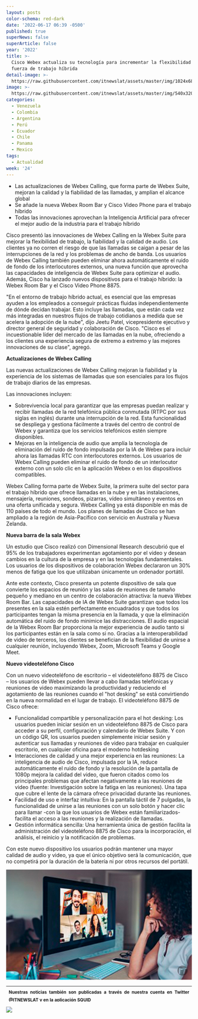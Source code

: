 ```yaml
---
layout: posts
color-schema: red-dark
date: '2022-06-17 06:39 -0500'
published: true
superNews: false
superArticle: false
year: '2022'
title: >-
  Cisco Webex actualiza su tecnología para incrementar la flexibilidad de la
  fuerza de trabajo híbrida 
detail-image: >-
  https://raw.githubusercontent.com/itnewslat/assets/master/img/1024x680/mujer-en-video-llamada-g.jpg
image: >-
  https://raw.githubusercontent.com/itnewslat/assets/master/img/540x320/mujer-en-video-llamada-p.jpg
categories:
  - Venezuela
  - Colombia
  - Argentina
  - Perú
  - Ecuador
  - Chile
  - Panama
  - Mexico
tags:
  - Actualidad
week: '24'
---
```

- Las actualizaciones de Webex Calling, que forma parte de Webex Suite, mejoran la calidad y la fiabilidad de las llamadas, y amplían el alcance global  
- Se añade la nueva Webex Room Bar y Cisco Video Phone para el trabajo híbrido  
- Todas las innovaciones aprovechan la Inteligencia Artificial para ofrecer el mejor audio de la industria para el trabajo híbrido

Cisco presentó  las innovaciones de Webex Calling en la Webex Suite para mejorar la flexibilidad de trabajo, la fiabilidad y la calidad de audio. Los clientes ya no corren el riesgo de que las llamadas se caigan a pesar de las interrupciones de la red y los problemas de ancho de banda. Los usuarios de Webex Calling también pueden eliminar ahora automáticamente el ruido de fondo de los interlocutores externos, una nueva función que aprovecha las capacidades de inteligencia de Webex Suite para optimizar el audio. Además, Cisco ha lanzado nuevos dispositivos para el trabajo híbrido: la Webex Room Bar y el Cisco Video Phone 8875.  
 
"En el entorno de trabajo híbrido actual, es esencial que las empresas ayuden a los empleados a conseguir prácticas fluidas independientemente de dónde decidan trabajar. Esto incluye las llamadas, que están cada vez más integradas en nuestros flujos de trabajo cotidianos a medida que se acelera la adopción de la nube", dijo Jeetu Patel, vicepresidente ejecutivo y director general de seguridad y colaboración de Cisco. "Cisco es el incuestionable líder del mercado de las llamadas en la nube, ofreciendo a los clientes una experiencia segura de extremo a extremo y las mejores innovaciones de su clase", agregó.

**Actualizaciones de Webex Calling**

Las nuevas actualizaciones de Webex Calling mejoran la fiabilidad y la experiencia de los sistemas de llamadas que son esenciales para los flujos de trabajo diarios de las empresas. 

Las innovaciones incluyen: 

- Sobrevivencia local para garantizar que las empresas puedan realizar y recibir llamadas de la red telefónica pública conmutada (RTPC por sus siglas en inglés) durante una interrupción de la red. Esta funcionalidad se despliega y gestiona fácilmente a través del centro de control de Webex y garantiza que los servicios telefónicos estén siempre disponibles.
- Mejoras en la inteligencia de audio que amplía la tecnología de eliminación del ruido de fondo impulsada por la IA de Webex para incluir ahora las llamadas RTC con interlocutores externos. Los usuarios de Webex Calling pueden eliminar el ruido de fondo de un interlocutor externo con un solo clic en la aplicación Webex o en los dispositivos compatibles.
  

Webex Calling forma parte de Webex Suite, la primera suite del sector para el trabajo híbrido que ofrece llamadas en la nube y en las instalaciones, mensajería, reuniones, sondeos, pizarras, vídeo simultáneo y eventos en una oferta unificada y segura. Webex Calling ya está disponible en más de 110 países de todo el mundo. Los planes de llamadas de Cisco se han ampliado a la región de Asia-Pacífico con servicio en Australia y Nueva Zelanda.  

**Nueva barra de la sala Webex**

Un estudio que Cisco realizó con Dimensional Research descubrió que el 95% de los trabajadores experimentan agotamiento por el video y desean cambios en la cultura de la empresa y en las tecnologías fundamentales. Los usuarios de los dispositivos de colaboración Webex declararon un 30% menos de fatiga que los que utilizaban únicamente un ordenador portátil.   

Ante este contexto, Cisco presenta un potente dispositivo de sala que convierte los espacios de reunión y las salas de reuniones de tamaño pequeño y mediano en un centro de colaboración atractiva: la nueva Webex Room Bar. Las capacidades de IA de Webex Suite garantizan que todos los presentes en la sala estén perfectamente encuadrados y que todos los participantes tengan la misma presencia en la llamada, y que la eliminación automática del ruido de fondo minimice las distracciones. El audio espacial de la Webex Room Bar proporciona la mejor experiencia de audio tanto si los participantes están en la sala como si no. Gracias a la interoperabilidad de video de terceros, los clientes se benefician de la flexibilidad de unirse a cualquier reunión, incluyendo Webex, Zoom, Microsoft Teams y Google Meet.
 
**Nuevo videoteléfono Cisco**

Con un nuevo videoteléfono de escritorio – el videoteléfono 8875 de Cisco – los usuarios de Webex pueden llevar a cabo llamadas telefónicas y reuniones de video maximizando la productividad y reduciendo el agotamiento de las reuniones cuando el "hot desking" se está convirtiendo en la nueva normalidad en el lugar de trabajo. El videoteléfono 8875 de Cisco ofrece:  
 
- Funcionalidad compartible y personalización para el hot desking: Los usuarios pueden iniciar sesión en un videoteléfono 8875 de Cisco para acceder a su perfil, configuración y calendario de Webex Suite. Y con un código QR, los usuarios pueden simplemente iniciar sesión y autenticar sus llamadas y reuniones de video para trabajar en cualquier escritorio, en cualquier oficina para el moderno hotdesking
- Interacciones de calidad y una mejor experiencia en las reuniones: La inteligencia de audio de Cisco, impulsada por la IA, reduce automáticamente el ruido de fondo y la resolución de la pantalla de 1080p mejora la calidad del video, que fueron citados como los principales problemas que afectan negativamente a las reuniones de video (fuente:  Investigación sobre la fatiga en las reuniones). Una tapa que cubre el lente de la cámara ofrece privacidad durante las reuniones.  
- Facilidad de uso e interfaz intuitiva: En la pantalla táctil de 7 pulgadas, la funcionalidad de unirse a las reuniones con un solo botón y hacer clic para llamar -con la que los usuarios de Webex están familiarizados- facilita el acceso a las reuniones y la realización de llamadas.  
- Gestión informática sencilla: Una herramienta única de gestión facilita la administración del videoteléfono 8875 de Cisco para la incorporación, el análisis, el reinicio y la notificación de problemas.
 
Con este nuevo dispositivo los usuarios podrán mantener una mayor calidad de audio y video, ya que el único objetivo será la comunicación, que no competirá por la duración de la batería ni por otros recursos del portátil. 

![](https://raw.githubusercontent.com/itnewslat/assets/master/img/540x320/mujer-en-video-llamada-p.jpg)

<table style="height: 42px;" width="569">
<tbody>
<tr>
<td style="text-align: justify;"><sub><strong>Nuestras noticias también son publicadas a través de nuestra cuenta en Twitter <a href="https://twitter.com/itnewslat?lang=es">@ITNEWSLAT</a> y en la aplicación <a href="https://squidapp.co/en/">SQUID</a></strong></sub></td>
</tr>
</tbody>
</table>

<img src="https://tracker.metricool.com/c3po.jpg?hash=56f88a41e39ab42c063cc51676587a04"/>
